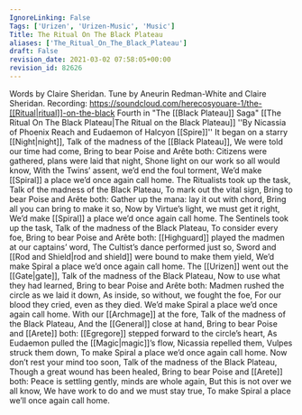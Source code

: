 ```yaml
---
IgnoreLinking: False
Tags: ['Urizen', 'Urizen-Music', 'Music']
Title: The Ritual On The Black Plateau
aliases: ['The_Ritual_On_The_Black_Plateau']
draft: False
revision_date: 2021-03-02 07:58:05+00:00
revision_id: 82626
---
```


Words by Claire Sheridan. Tune by Aneurin Redman-White and Claire Sheridan.
Recording: https://soundcloud.com/herecosyouare-1/the-[[Ritual|ritual]]-on-the-black
Fourth in "The [[Black Plateau]] Saga"
[[The Ritual On The Black Plateau|The Ritual on the Black Plateau]]
''By Nicassia of Phoenix Reach and Eudaemon of Halcyon [[Spire]]''
It began on a starry [[Night|night]], 
Talk of the madness of the [[Black Plateau]],
We were told our time had come,
Bring to bear Poise and Arête both:
Citizens were gathered, plans were laid that night,
Shone light on our work so all would know,
With the Twins’ assent, we’d end the foul torment,
We’d make [[Spiral]] a place we’d once again call home. 
The Ritualists took up the task,  
Talk of the madness of the Black Plateau,
To mark out the vital sign,
Bring to bear Poise and Arête both:
Gather up the mana: lay it out with chord,
Bring all you can bring to make it so,
Now by Virtue’s light, we must get it right,
We’d make [[Spiral]] a place we’d once again call home.
The Sentinels took up the task,
Talk of the madness of the Black Plateau,
To consider every foe,
Bring to bear Poise and Arête both:
[[Highguard]] played the madmen at our captains’ word,
The Cultist’s dance performed just so,
Sword and [[Rod and Shield|rod and shield]] were bound to make them yield,
We’d make Spiral a place we’d once again call home.
The [[Urizen]] went out the [[Gate|gate]],
Talk of the madness of the Black Plateau,
Now to use what they had learned,
Bring to bear Poise and Arête both:
Madmen rushed the circle as we laid it down,
As inside, so without, we fought the foe,
For our blood they cried, even as they died.
We’d make Spiral a place we’d once again call home.
With our [[Archmage]] at the fore,
Talk of the madness of the Black Plateau,
And the [[General]] close at hand,
Bring to bear Poise and [[Arete]] both:
[[Egregore]] stepped forward to the circle’s heart, 
As Eudaemon pulled the [[Magic|magic]]’s flow, 
Nicassia repelled them, Vulpes struck them down, 
To make Spiral a place we’d once again call home.
Now don’t rest your mind too soon,
Talk of the madness of the Black Plateau,
Though a great wound has been healed,
Bring to bear Poise and [[Arete]] both:
Peace is settling gently, minds are whole again, 
But this is not over we all know,
We have work to do and we must stay true,
To make Spiral a place we’ll once again call home.